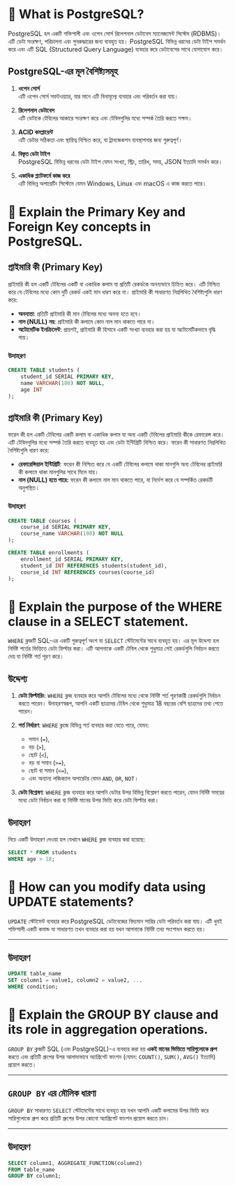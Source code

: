 # 📘 What is PostgreSQL?

PostgreSQL হল একটি শক্তিশালী এবং ওপেন সোর্স রিলেশনাল ডেটাবেস ম্যানেজমেন্ট সিস্টেম (RDBMS)। এটি ডেটা সংরক্ষণ, পরিচালনা এবং পুনরুদ্ধারের জন্য ব্যবহৃত হয়। PostgreSQL বিভিন্ন ধরনের ডেটা টাইপ সমর্থন করে এবং এটি SQL (Structured Query Language) ব্যবহার করে ডেটাবেসের সাথে যোগাযোগ করে।

## PostgreSQL-এর মূল বৈশিষ্ট্যসমূহ

1. **ওপেন সোর্স**  
   এটি ওপেন সোর্স সফটওয়্যার, যার মানে এটি বিনামূল্যে ব্যবহার এবং পরিবর্তন করা যায়।

2. **রিলেশনাল ডেটাবেস**  
   এটি ডেটাকে টেবিলের আকারে সংরক্ষণ করে এবং টেবিলগুলির মধ্যে সম্পর্ক তৈরি করতে সক্ষম।

3. **ACID কমপ্লায়েন্ট**  
   এটি ডেটার সঠিকতা এবং স্থায়িত্ব নিশ্চিত করে, যা ট্রানজেকশন ব্যবস্থাপনার জন্য গুরুত্বপূর্ণ।

4. **বিস্তৃত ডেটা টাইপ**  
   PostgreSQL বিভিন্ন ধরনের ডেটা টাইপ যেমন সংখ্যা, স্ট্রিং, তারিখ, সময়, JSON ইত্যাদি সমর্থন করে।

5. **একাধিক প্ল্যাটফর্মে কাজ করে**  
   এটি বিভিন্ন অপারেটিং সিস্টেমে যেমন Windows, Linux এবং macOS এ কাজ করতে পারে।

# 📘 Explain the Primary Key and Foreign Key concepts in PostgreSQL.

## প্রাইমারি কী (Primary Key)

প্রাইমারি কী হল একটি টেবিলের একটি বা একাধিক কলাম যা প্রতিটি রেকর্ডকে অনন্যভাবে চিহ্নিত করে। এটি নিশ্চিত করে যে টেবিলের মধ্যে কোন দুটি রেকর্ড একই মান ধারণ করে না। প্রাইমারি কী সাধারণত নিম্নলিখিত বৈশিষ্ট্যগুলি ধারণ করে:

- **অনন্যতা**: প্রতিটি প্রাইমারি কী মান টেবিলের মধ্যে অনন্য হতে হবে।
- **নাল (NULL) নয়**: প্রাইমারি কী কলামে কোন নাল মান থাকতে পারে না।
- **অটোমেটিক ইনক্রিমেন্ট**: প্রায়শই, প্রাইমারি কী হিসাবে একটি সংখ্যা ব্যবহার করা হয় যা অটোমেটিকভাবে বৃদ্ধি পায়।

### উদাহরণ
```sql
CREATE TABLE students (
    student_id SERIAL PRIMARY KEY,
    name VARCHAR(100) NOT NULL,
    age INT
);
```
## প্রাইমারি কী (Primary Key)

ফরেন কী হল একটি টেবিলের একটি কলাম বা একাধিক কলাম যা অন্য একটি টেবিলের প্রাইমারি কীকে রেফারেন্স করে। এটি টেবিলগুলির মধ্যে সম্পর্ক তৈরি করতে ব্যবহৃত হয় এবং ডেটা ইন্টিগ্রিটি নিশ্চিত করে। ফরেন কী সাধারণত নিম্নলিখিত বৈশিষ্ট্যগুলি ধারণ করে:

- **রেফারেন্সিয়াল ইন্টিগ্রিটি**: ফরেন কী নিশ্চিত করে যে একটি টেবিলের কলামে থাকা মানগুলি অন্য টেবিলের প্রাইমারি কী কলামে থাকা মানগুলির সাথে মিলে যায়।
- **নাল (NULL) হতে পারে:** ফরেন কী কলামে নাল মান থাকতে পারে, যা নির্দেশ করে যে সম্পর্কিত রেকর্ডটি অনুপস্থিত।

### উদাহরণ
```sql
CREATE TABLE courses (
    course_id SERIAL PRIMARY KEY,
    course_name VARCHAR(100) NOT NULL
);

CREATE TABLE enrollments (
    enrollment_id SERIAL PRIMARY KEY,
    student_id INT REFERENCES students(student_id),
    course_id INT REFERENCES courses(course_id)
);
```
# 📘 Explain the purpose of the WHERE clause in a SELECT statement.

`WHERE` ক্লজটি SQL-এর একটি গুরুত্বপূর্ণ অংশ যা `SELECT` স্টেটমেন্টের সাথে ব্যবহৃত হয়। এর মূল উদ্দেশ্য হল নির্দিষ্ট শর্তের ভিত্তিতে ডেটা ফিল্টার করা। এটি আপনাকে একটি টেবিল থেকে শুধুমাত্র সেই রেকর্ডগুলি নির্বাচন করতে দেয় যা নির্দিষ্ট শর্ত পূরণ করে।

## উদ্দেশ্য

1. **ডেটা ফিল্টারিং**: `WHERE` ক্লজ ব্যবহার করে আপনি টেবিলের মধ্যে থেকে নির্দিষ্ট শর্ত পূরণকারী রেকর্ডগুলি নির্বাচন করতে পারেন। উদাহরণস্বরূপ, আপনি একটি ছাত্রদের টেবিল থেকে শুধুমাত্র 18 বছরের বেশি ছাত্রদের তথ্য পেতে পারেন।

2. **শর্ত নির্ধারণ**: `WHERE` ক্লজে বিভিন্ন শর্ত ব্যবহার করা যেতে পারে, যেমন:
   - সমান (`=`), 
   - বড় (`>`), 
   - ছোট (`<`), 
   - বড় বা সমান (`>=`), 
   - ছোট বা সমান (`<=`), 
   - এবং অন্যান্য লজিক্যাল অপারেটর যেমন `AND`, `OR`, `NOT`।

3. **ডেটা বিশ্লেষণ**: `WHERE` ক্লজ ব্যবহার করে আপনি ডেটার উপর বিভিন্ন বিশ্লেষণ করতে পারেন, যেমন নির্দিষ্ট সময়ের মধ্যে ডেটা নির্বাচন করা বা নির্দিষ্ট মানের উপর ভিত্তি করে ডেটা ফিল্টার করা।

## উদাহরণ

নিচে একটি উদাহরণ দেওয়া হল যেখানে `WHERE` ক্লজ ব্যবহার করা হয়েছে:

```sql
SELECT * FROM students
WHERE age > 18;
```
# 📘 How can you modify data using UPDATE statements?

`UPDATE` স্টেটমেন্ট ব্যবহার করে PostgreSQL ডেটাবেজের বিদ্যমান সারির ডেটা পরিবর্তন করা যায়। এটি খুবই শক্তিশালী একটি কমান্ড যা সাধারণত তখন ব্যবহার করা হয় যখন আপনাকে নির্দিষ্ট তথ্য সংশোধন করতে হয়।

---

##  উদাহরণ

```sql
UPDATE table_name
SET column1 = value1, column2 = value2, ...
WHERE condition;
```

# 📘 Explain the GROUP BY clause and its role in aggregation operations.

`GROUP BY` ক্লজটি SQL (এবং PostgreSQL)-এ ব্যবহার করা হয় **একই মানের ভিত্তিতে সারিগুলোকে গ্রুপ** করতে এবং প্রতিটি গ্রুপের উপর আলাদাভাবে অ্যাগ্রিগেট ফাংশন (যেমন: `COUNT()`, `SUM()`, `AVG()` ইত্যাদি) প্রয়োগ করতে।

---

## `GROUP BY` এর মৌলিক ধারণা

`GROUP BY` সাধারণত `SELECT` স্টেটমেন্টের সাথে ব্যবহৃত হয় যখন আপনি একটি কলামের উপর ভিত্তি করে সারিগুলোকে গ্রুপ করে প্রতিটি গ্রুপের উপর কোনো অ্যাগ্রিগেট ফাংশন প্রয়োগ করতে চান।

---

##  উদাহরণ

```sql
SELECT column1, AGGREGATE_FUNCTION(column2)
FROM table_name
GROUP BY column1;
